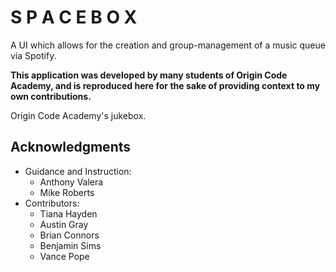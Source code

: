 # S P A C E B O X

A UI which allows for the creation and group-management of a music queue via Spotify.  

**This application was developed by many students of Origin Code Academy, and is reproduced here for the sake of providing context to my own contributions.**

Origin Code Academy's jukebox.

## Acknowledgments

* Guidance and Instruction: 
	* Anthony Valera
	* Mike Roberts
* Contributors:
	* Tiana Hayden
	* Austin Gray
	* Brian Connors
	* Benjamin Sims
	* Vance Pope
